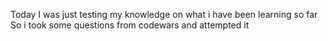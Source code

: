 Today I was just testing my knowledge on what i have been learning so far
So i took some questions from codewars and attempted it